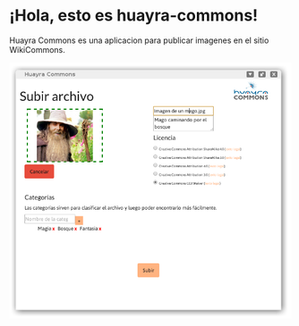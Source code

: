 ¡Hola, esto es huayra-commons!
==========================

Huayra Commons es una aplicacion para publicar imagenes en el sitio WikiCommons.

![Huayra Commons](screenshot.png)
